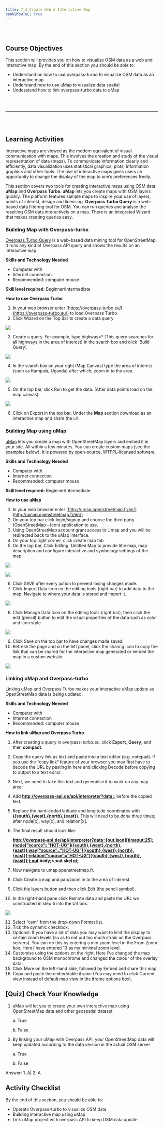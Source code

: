 ```yaml
---
title: 7.3 Create Web & Interactive Map
bookShowToC: True
---
```


<br></br>

## Course Objectives

This section will provides you on how to visualize OSM data as a web and interactive map. By the end of this section you should be able to:

* Understand on how to use overpass-turbo to visualize OSM data as an interactive map
* Understand how to use uMap to visualize data spatial
* Undesstand how to link overpass-turbo data to uMap

<br></br>
***
<br></br>

## Learning Activities

Interactive maps are viewed as the modern equivalent of visual communication with maps. This involves the creation and study of the visual representation of data (maps). To communicate information clearly and efficiently, data visualization uses statistical graphics, plots, information graphics and other tools. The use of interactive maps gives users an opportunity to change the display of the map to one’s preferences freely.

This section covers two tools for creating interactive maps using OSM data: **uMap** and **Overpass Turbo**. **uMap** lets you create maps with OSM layers quickly. The platform features sample maps to inspire your use of layers, points of interest, design and licensing. **Overpass Turbo Query** is a web-based data filtering tool for OSM. You can run queries and analyse the resulting OSM data interactively on a map. There is an integrated Wizard that makes creating queries easy.

### Building Map with Overpass-turbo

[Overpass Turbo Query](http://overpass-turbo.eu/) is a web-based data mining tool for OpenStreetMap. It runs any kind of Overpass API query and shows the results on an interactive map.

**Skills and Technology Needed**

* Computer with
* Internet connection
* Recommended: computer mouse

**Skill level required:** Beginner/Intermediate

**How to use Overpass Turbo**

1. In your web browser enter [https://overpass-turbo.eu/](https://overpass-turbo.eu/) to load Overpass Turbo
2. Click Wizard on the Top Bar to create a data query

![](/images/7_data_use_analysis/04_7.3_Create_Web_Interactive_Map/image1.gif)

3. Create a query. For example, type highway=* (This query searches for all highways in the area of interest) in the search box and click ‘Build Query’.

![](/images/7_data_use_analysis/04_7.3_Create_Web_Interactive_Map/image2.gif)

4. In the search box on your right (Map Canvas) type the area of interest (such as Kampala, Uganda) after which, zoom in to the area.

![](/images/7_data_use_analysis/04_7.3_Create_Web_Interactive_Map/image3.gif)

5. On the top bar, click Run to get the data. (After data points load on the map canvas)

![](/images/7_data_use_analysis/04_7.3_Create_Web_Interactive_Map/image4.gif)

6. Click on Export in the top bar. Under the **Map** section download as an interactive map and share the url.

### Building Map using uMap

[uMap](https://toolbox.hotosm.org/pages/data-use-and-analysis/7.3_web_and_interactive_maps/umap.openstreetmap.fr) lets you create a map with OpenStreetMap layers and embed it in your site. All within a few minutes. You can create custom maps (see the examples below). It is powered by open-source, WTFPL-licensed software.

**Skills and Technology Needed**
* Computer with
* Internet connection
* Recommended: computer mouse

**Skill level required:** Beginner/Intermediate

**How to use uMap**
1. In your web browser enter [http://umap.openstreetmap.fr/en/](http://umap.openstreetmap.fr/en/)
2. On your top bar click login/signup and choose the third party (OpenStreetMap - Icon) application to use.
3. Using OpenStreetMap account grant access to Umap and you will be redirected back to the uMap interface.
4. On your top right corner, click create map tab
5. On the top bar, Click Editing, Untitled Map to provide title map, map description and configure interactive and symbology settings of the map.

![](/images/7_data_use_analysis/04_7.3_Create_Web_Interactive_Map/image5.gif)

![](/images/7_data_use_analysis/04_7.3_Create_Web_Interactive_Map/image6.gif)

6. Click SAVE after every action to prevent losing changes made.
7. Click Import Data Icon on the editing tools (right bar) to add data to the map. Navigate to where your data is stored and import it.

![](/images/7_data_use_analysis/04_7.3_Create_Web_Interactive_Map/image7.gif)

8. Click Manage Data Icon on the editing tools (right bar), then click the edit (pencil) button to edit the visual properties of the data such as color and icon style.

![](/images/7_data_use_analysis/04_7.3_Create_Web_Interactive_Map/image8.gif)

9. Click Save on the top bar to have changes made saved.
10. Refresh the page and on the left panel, click the sharing icon to copy the link that can be shared for the interactive map generated or embed the map in a custom website.

![](/images/7_data_use_analysis/04_7.3_Create_Web_Interactive_Map/image9.gif)

### Linking uMap and Overpass-turbo

Linking uMap and Overpass Turbo makes your interactive uMap update as OpenStreetMap data is being updated.

**Skills and Technology Needed**
* Computer with
* Internet connection
* Recommended: computer mouse

**How to link uMap and Overpass Turbo**
1. After creating a query in overpass-turbo.eu, click **Export**, **Query**, and then **compact**.
2. Copy the query link as text and paste into a text editor (e.g. notepad). If you use the “copy link” feature of your browser you may first have to decode the URL by pasting in here and clicking Decode before copying to output to a text editor.
3. Next, we need to take this text and generalise it to work on any map area:
4. Add **http://overpass-api.de/api/interpreter?data=** before the copied text.
5. Replace the hard-coded latitude and longitude coordinates with **({south},{west},{north},{east})**. This will need to be done three times; after node[x], way[x], and relation[x].
6. The final result should look like: 

    **http://overpass-api.de/api/interpreter?data=[out:json][timeout:25];(node[“source”=”HOT-UG”]({south},{west},{north},{east});way[“source”=”HOT-UG”]({south},{west},{north},{east});relation[“source”=”HOT-UG”]({south},{west},{north},{east}););out body;>;out skel qt;**

7. Now navigate to umap.openstreetmap.fr.
8. Click Create a map and pan/zoom in to the area of interest.
9. Click the layers button and then click Edit (the pencil symbol).
10. In the right-hand pane click Remote data and paste the URL we constructed in step 6 into the Url box.

![](/images/7_data_use_analysis/04_7.3_Create_Web_Interactive_Map/image10.gif)

11. Select “osm” from the drop-down Format list.
12. Tick the dynamic checkbox.
13. Optional: If you have a lot of data you may want to limit the display to certain zoom levels (so as to not put too much strain on the Overpass servers). You can do this by entering a min zoom level in the From Zoom box. Here I have entered 13 as my minimal zoom level.
14. Customise using the options on the right. Here I’ve changed the map background to OSM monochrome and changed the colour of the overlay data.
15. Click More on the left-hand side, followed by Embed and share this map.
16. Copy and paste the embeddable iframe (You may need to click Current view instead of default map view in the iframe options box).

## [Quiz] Check Your Knowledge

1. uMap will let you to create your own interactive map using OpenStreetMap data and other geospatial dataset

    a. True

    b. False

2. By linking your uMap with Overpass API, your OpenStreetMap data will keep updated according to the data version in the actual OSM server
    
    a. True
    
    b. False

Answer: 1. A| 2. A

## Activity Checklist
By the end of this section, you should be able to:
- Operate Overpass-turbo to visualize OSM data
- Building interactive map using uMap
- Link uMap project with overpass API to keep OSM data update